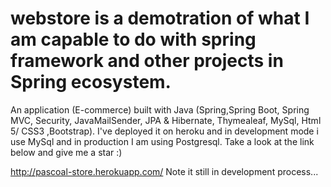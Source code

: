 # webstore is a demotration of what I am capable to do with spring framework and other projects in Spring ecosystem.
An application (E-commerce) built with Java (Spring,Spring Boot, Spring MVC, Security, JavaMailSender, 
JPA &amp; Hibernate, Thymealeaf, MySql, Html 5/ CSS3 ,Bootstrap).
I've deployed it on heroku and in development mode i use MySql and in production I am using Postgresql.
Take a look at the link below and give me a star :)

http://pascoal-store.herokuapp.com/
Note it still in development process...
